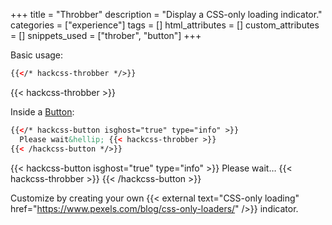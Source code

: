 +++
title = "Throbber"
description = "Display a CSS-only loading indicator."
categories = ["experience"]
tags = []
html_attributes = []
custom_attributes = []
snippets_used = ["throber", "button"]
+++

Basic usage:

```html
{{</* hackcss-throbber */>}}
```

{{< hackcss-throbber >}}

Inside a [Button](../button):

```html
{{</* hackcss-button isghost="true" type="info" >}}
  Please wait&hellip; {{< hackcss-throbber >}}
{{< /hackcss-button */>}}
```

{{< hackcss-button isghost="true" type="info" >}}
  Please wait&hellip; {{< hackcss-throbber >}}
{{< /hackcss-button >}}

Customize by creating your own {{< external text="CSS-only loading" href="https://www.pexels.com/blog/css-only-loaders/" />}} indicator.
